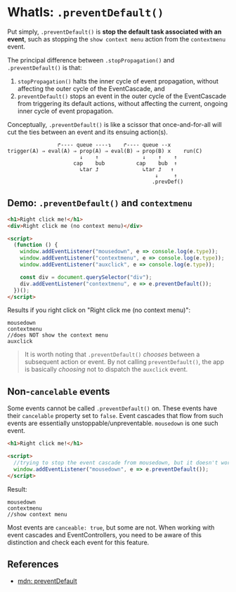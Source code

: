 # WhatIs: `.preventDefault()`

Put simply, `.preventDefault()` is **stop the default task associated with an event**, such as stopping the `show context menu` action from the `contextmenu` event.

The principal difference between `.stopPropagation()` and `.preventDefault()` is that:
1. `stopPropagation()` halts the inner cycle of event propagation, without affecting the outer cycle of the EventCascade, and 
2. `preventDefault()` stops an event in the outer cycle of the EventCascade from triggering its default actions, without affecting the current, ongoing inner cycle of event propagation.

Conceptually, `.preventDefault()` is like a scissor that once-and-for-all will cut the ties between an event and its ensuing action(s).
``` 
                ↱---- queue ----↴    ↱---- queue --x
trigger(A) ⇒ eval(A) ⇒ prop(A) ⇒ eval(B) ⇒ prop(B) x    run(C)
                       ↓    ↑              ↓    ↑    ↑
                     cap    bub          cap    bub  ↑         
                       ↳tar ⮥              ↳tar ⮥   ↑ 
                                               ↓     ↑
                                              .prevDef() 
```

## Demo: `.preventDefault()` and `contextmenu`

```html
<h1>Right click me!</h1>
<div>Right click me (no context menu)</div>

<script>
  (function () {
    window.addEventListener("mousedown", e => console.log(e.type));
    window.addEventListener("contextmenu", e => console.log(e.type));
    window.addEventListener("auxclick", e => console.log(e.type));

    const div = document.querySelector("div");
    div.addEventListener("contextmenu", e => e.preventDefault());
  })();
</script>
```
Results if you right click on "Right click me (no context menu)":
```
mousedown
contextmenu
//does NOT show the context menu
auxclick
```

> It is worth noting that `.preventDefault()` *chooses* between a subsequent action or event. By not calling `preventDefault()`, the app is basically *choosing* not to dispatch the `auxclick` event.

## Non-`cancelable` events

Some events cannot be called `.preventDefault()` on. These events have their `cancelable` property set to `false`. Event cascades that flow from such events are essentially unstoppable/unpreventable. `mousedown` is one such event.

```html
<h1>Right click me!</h1>

<script>
  //trying to stop the event cascade from mousedown, but it doesn't work.
  window.addEventListener("mousedown", e => e.preventDefault());
</script>
```      

Result:
```
mousedown
contextmenu
//show context menu
```

Most events are `canceable: true`, but some are not. When working with event cascades and EventControllers, you need to be aware of this distinction and check each event for this feature.
 
## References

 * [mdn: preventDefault]()